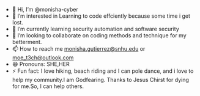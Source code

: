 - 👋 Hi, I’m @monisha-cyber
- 👀 I’m interested in Learning to code effciently because some time i get lost. 
- 🌱 I’m currently learning security automation and software security
- 💞️ I’m looking to collaborate on coding methods and technique for my betterment.
- 📫 How to reach me monisha.gutierrez@snhu.edu or moe_t3ch@outlook.com
- 😄 Pronouns: SHE,HER
- ⚡ Fun fact: I love hiking, beach riding and I can pole dance, and i love to help my community.I am Godfearing. Thanks to Jesus Chirst for dying for me.So, I can help others.

<!---
monisha-cyber/monisha-cyber is a ✨ special ✨ repository because its `README.md` (this file) appears on your GitHub profile.
You can click the Preview link to take a look at your changes.
--->
